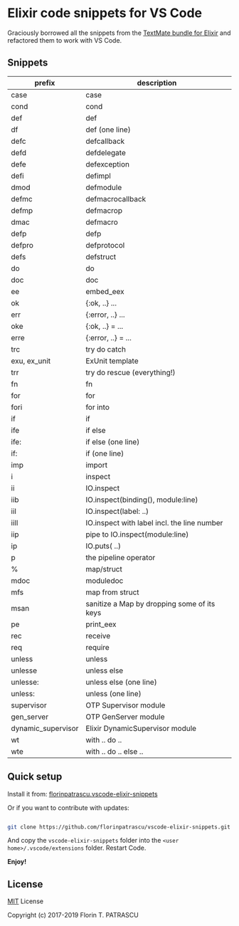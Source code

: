 # Elixir code snippets for VS Code

Graciously borrowed all the snippets from the [TextMate bundle for Elixir](https://github.com/elixir-editors/elixir-tmbundle) and refactored them to work with VS Code.

## Snippets

| prefix       | description                                 |
|--------------|---------------------------------------------|
| case         | case                                        |
| cond         | cond                                        |
| def          | def                                         |
| df           | def (one line)                              |
| defc         | defcallback                                 |
| defd         | defdelegate                                 |
| defe         | defexception                                |
| defi         | defimpl                                     |
| dmod         | defmodule                                   |
| defmc        | defmacrocallback                            |
| defmp        | defmacrop                                   |
| dmac         | defmacro                                    |
| defp         | defp                                        |
| defpro       | defprotocol                                 |
| defs         | defstruct                                   |
| do           | do                                          |
| doc          | doc                                         |
| ee           | embed_eex                                   |
| ok           | {:ok, ..} ...                               |
| err          | {:error, ..} ...                            |
| oke          | {:ok, ..} = ...                             |
| erre         | {:error, ..} = ...                          |
| trc          | try do catch                                |
| exu, ex_unit | ExUnit template                             |
| trr          | try do rescue (everything!)                 |
| fn           | fn                                          |
| for          | for                                         |
| fori         | for into                                    |
| if           | if                                          |
| ife          | if else                                     |
| ife:         | if else (one line)                          |
| if:          | if (one line)                               |
| imp          | import                                      |
| i            | inspect                                     |
| ii           | IO.inspect                                  |
| iib          | IO.inspect(binding(), module:line)          |
| iil          | IO.inspect(label: ..)                       |
| iill         | IO.inspect with label incl. the line number |
| iip          | pipe to IO.inspect(module:line)             |
| ip           | IO.puts( ..)                                |
| p                  | the pipeline operator |>                    |
| %                  | map/struct                                  |
| mdoc               | moduledoc                                   |
| mfs                | map from struct                             |
| msan               | sanitize a Map by dropping some of its keys |
| pe                 | print_eex                                   |
| rec                | receive                                     |
| req                | require                                     |
| unless             | unless                                      |
| unlesse            | unless else                                 |
| unlesse:           | unless else (one line)                      |
| unless:            | unless (one line)                           |
| supervisor         | OTP Supervisor module                       |
| gen_server         | OTP GenServer module                        |
| dynamic_supervisor | Elixir DynamicSupervisor module             |
| wt                 | with .. do ..                               |
| wte                | with .. do .. else ..                       |

## Quick setup

Install it from: [florinpatrascu.vscode-elixir-snippets](https://marketplace.visualstudio.com/items?itemName=florinpatrascu.vscode-elixir-snippets)

Or if you want to contribute with updates:

```sh

git clone https://github.com/florinpatrascu/vscode-elixir-snippets.git
```

And copy the `vscode-elixir-snippets` folder into the `<user home>/.vscode/extensions` folder. Restart Code.

**Enjoy!**

## License

[MIT](LICENSE) License

Copyright (c) 2017-2019 Florin T. PATRASCU
